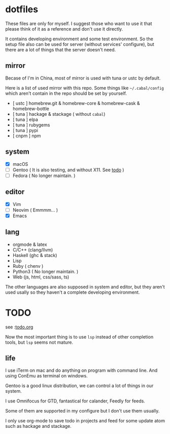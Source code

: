 # dotfiles

These files are only for myself. I suggest those who want to use it that please think of it as a reference and don't use
it directly.

It contains developing environment and some test environment. So the setup file also can be used for server (without
services' configure), but there are a lot of things that the server doesn't need.

## mirror

Becase of I'm in China, most of mirror is used with tuna or ustc by default.

Here is a list of used mirror with this repo. Some things like `~/.cabal/config` which aren't contain in the repo should be set by yourself.

- [ ustc ] homebrew.git & homebrew-core & homebrew-cask & homebrew-bottle
- [ tuna ] hackage & stackage ( without `cabal`)
- [ tuna ] elpa
- [ tuna ] rubygems
- [ tuna ] pypi
- [ cnpm ] npm

## system
- [x] macOS
- [ ] Gentoo ( It is also testing, and without X11. See [todo](#todo) )
- [ ] Fedora ( No longer maintain. )

## editor
- [X] Vim
- [ ] Neovim ( Emmmm... )
- [X] Emacs

## lang
- orgmode & latex
- C/C++ (clang/llvm)
- Haskell (ghc & stack)
- Lisp
- Ruby ( chenv )
- Python3 ( No longer maintain. )
- Web (js, html, css/sass, ts)

The other languages are also supposed in system and editor, but they aren't used usally so they haven't a complete
developing environment.

# TODO

see :[todo.org](todo.org)

Now the most important thing is to use `lsp` instead of other completion tools, but `lsp` seems not mature.

## life

I use iTerm on mac and do anything on program with command line. And using ConEmu as terminal on windows.

Gentoo is a good linux distribution, we can control a lot of things in our system.

I use Omnifocus for GTD, fantastical for calander, Feedly for feeds.

Some of them are supported in my configure but I don't use them usually.

I only use org-mode to save todo in projects and feed for some update atom such as hackage and stackage.
